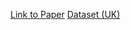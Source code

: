[Link to Paper](https://downloads.hindawi.com/journals/scn/2019/1982168.pdf)
[Dataset (UK)](https://data.nationalgrideso.com/system/system-frequency-data?from=0#resources)
